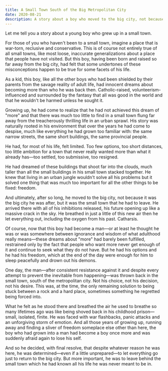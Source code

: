 ```yaml
---
title: A Small Town South of the Big Metropolitan City
date: 2020-08-21
description: A story about a boy who moved to the big city, not because it was the big city he was after, but it was the small town that he had to leave.
---
```


Let me tell you a story about a young boy who grew up in a small town.

For those of you who haven't been to a small town, imagine a place that is war-torn, reclusive and conservative. This is of course not entirely true of all small towns, like most loose, inaccurate generalizations about a place that people have not visited. But this boy, having been born and raised so far away from the big city, had felt that some undertones of these misconceptions happen to be true for some facets of his life.

<!--excerpt-->

As a kid, this boy, like all the other boys who had been shielded by their parents from the savage reality of adult life, had innocent dreams about becoming more than who he was back then. Catholic-raised, volunteerism-influenced and surrounded by the fantasy that all was good in the world and that he wouldn't be harmed unless he sought it.

Growing up, he had come to realize that he had not achieved this dream of "more" and that there was much too little to find in a small town flung far away from the treacherously thrilling life in an urban sprawl. His story was naturally rooted in his environment that over the years he had come to despise, much like everything he had grown too familiar with: the same narrow streets, the same short buildings, the same provincial people.

He had, for most of his life, felt limited. Too few options, too short distances, too little ambition for a town that never really wanted more than what it already has—too settled, too submissive, too resigned.

He had dreamed of these buildings that shoot far into the clouds, much taller than all the small buildings in his small town stacked together. He knew that living in an urban jungle wouldn't solve all his problems but it solved one thing that was much too important for all the other things to be fixed: freedom.

And ultimately, after so long, he moved to the big city, not because it was the big city he was after, but it was the small town that he had to leave. He arrived there with all of his inhibitions released, his future opening up like a massive crack in the sky. He breathed in just a little of this new air then he let everything out, including the oxygen from his past. Catharsis.

Of course, now that this boy had become a man—or at least he thought he was or was somewhere between ignorance and wisdom of what adulthood really means—these dreams about "more" had barely been fulfilled, restrained only by the fact that people who want more never get enough of it and continue to seek what they do not have. But he had his options and he had his freedom, which at the end of the day were enough for him to sleep peacefully and drown out his demons.

One day, the man—after consistent resistance against it and despite every attempt to prevent the inevitable from happening—was thrown back in the small town, south of the metropolitan city. Not his choice, not his decision, not his desire. This was, at the time, the only remaining solution to being stuck between a rock and a hard place, sometimes something he regretted being forced into.

What he felt as he stood there and breathed the air he used to breathe so many lifetimes ago was like being shoved back in his childhood prison—small, isolated, finite. He was faced with war flashbacks, panic attacks and an unforgiving storm of emotion. And all those years of growing up, running away and finding a sliver of freedom someplace else other than here, the boy who had grown into a man had become a boy once more and was suddenly afraid again to lose his self.

And so he decided, with final resolve, that despite whatever reason he was here, he was determined—even if a little unprepared—to let everything go just to return to the big city. But more important, he was to leave behind the small town which he had known all his life he was never meant to be in.
